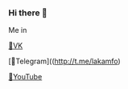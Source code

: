 ### Hi there 👋

Me in
  
  [:email:VK](https://vk.com/and_danil)
  
  [:email:Telegram]((http://t.me/lakamfo)
  
  [:email:YouTube](http://youtube.com/c/Lakamfo)
